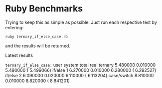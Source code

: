 Ruby Benchmarks
===============

Trying to keep this as simple as possible.  Just run each respective test by entering:

`ruby ternary_if_else_case.rb`

and the results will be returned.

Latest results

`ternary_if_else_case:`
          user     system      total        real
    ternary  5.480000   0.010000   5.490000 (  5.499066)
    if/else 1  6.270000   0.010000   6.280000 (  6.292527)
    if/else 2  6.090000   0.020000   6.110000 (  6.113204)
    case/switch  8.810000   0.010000   8.820000 (  8.841201)